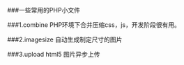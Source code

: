 ###一些常用的PHP小文件

###1.combine PHP环境下合并压缩css，js，开发阶段很有用。

###2.imagesize 自动生成制定尺寸的图片

###3.upload html5 图片异步上传